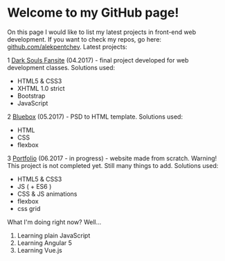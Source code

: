 # Welcome to my GitHub page!

On this page I would like to list my latest projects in front-end web development. If you want to check my repos, go here: [github.com/alekpentchev](https://github.com/alekpentchev).
Latest projects:

1 [Dark Souls Fansite](http://alekpentchev.github.io/dark-souls-fansite/mainPage.html) (04.2017) - final project developed for web development classes. Solutions used:
- HTML5 & CSS3
- XHTML 1.0 strict
- Bootstrap
- JavaScript

2 [Bluebox](http://alekpentchev.github.io/bluebox-psd/index.html) (05.2017) -  PSD to HTML template.
Solutions used:
- HTML
- CSS
- flexbox

3 [Portfolio](http://alekpentchev.github.io/portfolio/portfolio) (06.2017 - in progress) - website made from scratch.
Warning! This project is not completed yet. Still many things to add.
Solutions used:
- HTML5 & CSS3
- JS ( + ES6 )
- CSS & JS animations
- flexbox
- css grid

What I'm doing right now? Well...
1. Learning plain JavaScript 
2. Learning Angular 5
3. Learning Vue.js

